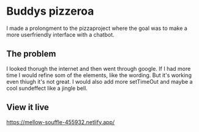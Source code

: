 # Buddys pizzeroa

I made a prolongment to the pizzaproject where the goal was to make a more userfriendly interface  with a chatbot.

## The problem

I looked thorugh the internet and then went through google. If I had more time I would refine som of the elements, like the wording. But it's working even thiugh it's not great.
 I would also add more setTimeOut and maybe a cool sundeffect like a jingle bell.

## View it live

https://mellow-souffle-455932.netlify.app/
